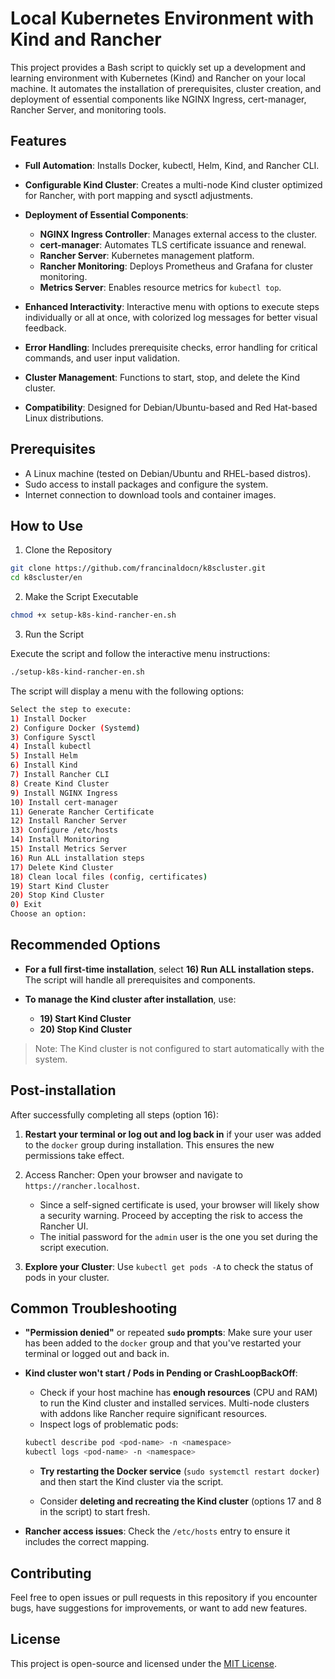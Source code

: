 # Local Kubernetes Environment with Kind and Rancher

This project provides a Bash script to quickly set up a development and learning environment with Kubernetes (Kind) and Rancher on your local machine. It automates the installation of prerequisites, cluster creation, and deployment of essential components like NGINX Ingress, cert-manager, Rancher Server, and monitoring tools.

## Features

- **Full Automation**: Installs Docker, kubectl, Helm, Kind, and Rancher CLI.

- **Configurable Kind Cluster**: Creates a multi-node Kind cluster optimized for Rancher, with port mapping and sysctl adjustments.

- **Deployment of Essential Components**:
  - **NGINX Ingress Controller**: Manages external access to the cluster.
  - **cert-manager**: Automates TLS certificate issuance and renewal.
  - **Rancher Server**: Kubernetes management platform.
  - **Rancher Monitoring**: Deploys Prometheus and Grafana for cluster monitoring.
  - **Metrics Server**: Enables resource metrics for `kubectl top`.

- **Enhanced Interactivity**: Interactive menu with options to execute steps individually or all at once, with colorized log messages for better visual feedback.

- **Error Handling**: Includes prerequisite checks, error handling for critical commands, and user input validation.

- **Cluster Management**: Functions to start, stop, and delete the Kind cluster.

- **Compatibility**: Designed for Debian/Ubuntu-based and Red Hat-based Linux distributions.

## Prerequisites

- A Linux machine (tested on Debian/Ubuntu and RHEL-based distros).
- Sudo access to install packages and configure the system.
- Internet connection to download tools and container images.

## How to Use

1. Clone the Repository

```bash
git clone https://github.com/francinaldocn/k8scluster.git
cd k8scluster/en
````

2. Make the Script Executable

```bash
chmod +x setup-k8s-kind-rancher-en.sh
```

3. Run the Script

Execute the script and follow the interactive menu instructions:

```bash
./setup-k8s-kind-rancher-en.sh
```

The script will display a menu with the following options:

```bash
Select the step to execute:
1) Install Docker
2) Configure Docker (Systemd)
3) Configure Sysctl
4) Install kubectl
5) Install Helm
6) Install Kind
7) Install Rancher CLI
8) Create Kind Cluster
9) Install NGINX Ingress
10) Install cert-manager
11) Generate Rancher Certificate
12) Install Rancher Server
13) Configure /etc/hosts
14) Install Monitoring
15) Install Metrics Server
16) Run ALL installation steps
17) Delete Kind Cluster
18) Clean local files (config, certificates)
19) Start Kind Cluster
20) Stop Kind Cluster
0) Exit
Choose an option:
```

## Recommended Options

* **For a full first-time installation**, select **16) Run ALL installation steps.** The script will handle all prerequisites and components.

* **To manage the Kind cluster after installation**, use:

  * **19) Start Kind Cluster**
  * **20) Stop Kind Cluster**

> Note: The Kind cluster is not configured to start automatically with the system.

## Post-installation

After successfully completing all steps (option 16):

1. **Restart your terminal or log out and log back in** if your user was added to the `docker` group during installation. This ensures the new permissions take effect.

2. Access Rancher: Open your browser and navigate to `https://rancher.localhost`.

   * Since a self-signed certificate is used, your browser will likely show a security warning. Proceed by accepting the risk to access the Rancher UI.
   * The initial password for the `admin` user is the one you set during the script execution.

3. **Explore your Cluster**: Use `kubectl get pods -A` to check the status of pods in your cluster.

## Common Troubleshooting

* **"Permission denied"** or repeated **`sudo` prompts**: Make sure your user has been added to the `docker` group and that you've restarted your terminal or logged out and back in.

* **Kind cluster won't start / Pods in Pending or CrashLoopBackOff**:

  * Check if your host machine has **enough resources** (CPU and RAM) to run the Kind cluster and installed services. Multi-node clusters with addons like Rancher require significant resources.
  * Inspect logs of problematic pods:

  ```bash
  kubectl describe pod <pod-name> -n <namespace>
  kubectl logs <pod-name> -n <namespace>
  ```

  * **Try restarting the Docker service** (`sudo systemctl restart docker`) and then start the Kind cluster via the script.

  * Consider **deleting and recreating the Kind cluster** (options 17 and 8 in the script) to start fresh.

* **Rancher access issues**: Check the `/etc/hosts` entry to ensure it includes the correct mapping.

## Contributing

Feel free to open issues or pull requests in this repository if you encounter bugs, have suggestions for improvements, or want to add new features.

## License

This project is open-source and licensed under the [MIT License](https://opensource.org/licenses/MIT).